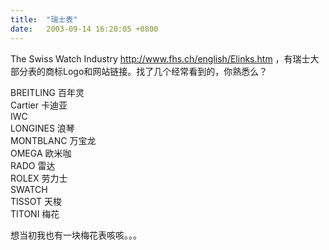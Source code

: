 ```yaml
---
title:  "瑞士表"
date:   2003-09-14 16:20:05 +0800
---
```


The Swiss Watch Industry http://www.fhs.ch/english/Elinks.htm ，有瑞士大部分表的商标Logo和网站链接。找了几个经常看到的，你熟悉么？  

BREITLING 百年灵  
Cartier 卡迪亚  
IWC  
LONGINES 浪琴  
MONTBLANC 万宝龙  
OMEGA 欧米咖  
RADO 雷达  
ROLEX 劳力士  
SWATCH  
TISSOT 天梭  
TITONI 梅花  

想当初我也有一块梅花表咳咳。。。  

